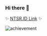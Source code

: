 ### Hi there 👋
✨ [NTSR.ID Link](https://ntsr.site) ✨                                                                                         

![achievement](https://minecraftskinstealer.com/achievement/8/Achievement%20Get!/Visit%20natsura%20GitHub!)

<!--
**natsutamura/natsutamura** is a ✨ _special_ ✨ repository because its `README.md` (this file) appears on your GitHub profile.

Here are some ideas to get you started:

- 🔭 I’m currently working on ...
- 🌱 I’m currently learning ...
- 👯 I’m looking to collaborate on ...
- 🤔 I’m looking for help with ...
- 💬 Ask me about ...
- 📫 How to reach me: ...
- 😄 Pronouns: ...
- ⚡ Fun fact: ...
-->
